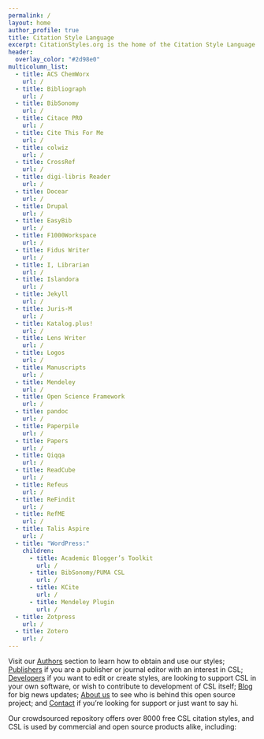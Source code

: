 ```yaml
---
permalink: /
layout: home
author_profile: true
title: Citation Style Language
excerpt: CitationStyles.org is the home of the Citation Style Language (CSL), a popular open XML-based language to describe the formatting of citations and bibliographies.
header:
  overlay_color: "#2d98e0"
multicolumn_list:
  - title: ACS ChemWorx
    url: /
  - title: Bibliograph
    url: /
  - title: BibSonomy
    url: /
  - title: Citace PRO
    url: /
  - title: Cite This For Me
    url: /
  - title: colwiz
    url: /
  - title: CrossRef
    url: /
  - title: digi-libris Reader
    url: /
  - title: Docear
    url: /
  - title: Drupal
    url: /
  - title: EasyBib
    url: /
  - title: F1000Workspace
    url: /
  - title: Fidus Writer
    url: /
  - title: I, Librarian
    url: /
  - title: Islandora
    url: /
  - title: Jekyll
    url: /
  - title: Juris-M
    url: /
  - title: Katalog.plus!
    url: /
  - title: Lens Writer
    url: /
  - title: Logos
    url: /
  - title: Manuscripts
    url: /
  - title: Mendeley
    url: /
  - title: Open Science Framework
    url: /
  - title: pandoc
    url: /
  - title: Paperpile
    url: /
  - title: Papers
    url: /
  - title: Qiqqa
    url: /
  - title: ReadCube
    url: /
  - title: Refeus
    url: /
  - title: ReFindit
    url: /
  - title: RefME
    url: /
  - title: Talis Aspire
    url: /
  - title: "WordPress:"
    children:
      - title: Academic Blogger’s Toolkit
        url: /
      - title: BibSonomy/PUMA CSL
        url: /
      - title: KCite
        url: /
      - title: Mendeley Plugin
        url: /
  - title: Zotpress
    url: /
  - title: Zotero
    url: /
---
```


Visit our [Authors](/authors/) section to learn how to obtain and use our styles; [Publishers](/publishers/) if you are a publisher or journal editor with an interest in CSL; [Developers](/developers/) if you want to edit or create styles, are looking to support CSL in your own software, or wish to contribute to development of CSL itself; [Blog](/blog/) for big news updates; [About us](/contact/) to see who is behind this open source project; and [Contact](/contact/) if you’re looking for support or just want to say hi.

Our crowdsourced repository offers over 8000 free CSL citation styles, and CSL is used by commercial and open source products alike, including:

